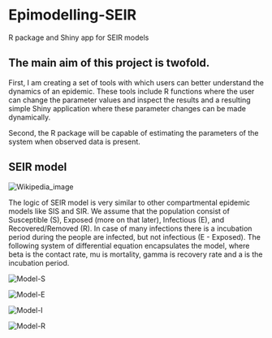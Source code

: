# Epimodelling-SEIR
R package and Shiny app for SEIR models

## The main aim of this project is twofold. 
First, I am creating a set of tools with which users can better understand the dynamics of an epidemic. These tools include R functions where the user can change the parameter values and inspect the results and a resulting simple Shiny application where these parameter changes can be made dynamically.

Second, the R package will be capable of estimating the parameters of the system when observed data is present.

## SEIR model
![Wikipedia_image](https://upload.wikimedia.org/wikipedia/commons/3/3d/SEIR.PNG)

The logic of SEIR model is very similar to other compartmental epidemic models like SIS and SIR. We assume that the population consist of Susceptible (S), Exposed (more on that later), Infectious (E), and Recovered/Removed (R). 
In case of many infections there is a incubation period during the people are infected, but not infectious (E - Exposed).
The following system of differential equation encapsulates the model, where beta is the contact rate, mu is mortality, gamma is recovery rate and a is the incubation period.


![Model-S](https://latex.codecogs.com/png.latex?\inline&space;\frac{dS}{dt}&space;=&space;\mu&space;N&space;-&space;\mu&space;S&space;-&space;\frac{\beta&space;S&space;I}{N})

![Model-E](https://latex.codecogs.com/png.latex?\inline&space;\frac{dE}{dt}&space;=&space;\frac{\beta&space;S&space;I}{N}&space;-&space;(\mu&space;&plus;&space;a)E)

![Model-I](https://latex.codecogs.com/png.latex?\inline&space;\frac{dI}{dt}&space;=&space;a&space;E&space;-&space;(\gamma&space;&plus;&space;\mu)I)

![Model-R](https://latex.codecogs.com/png.latex?\inline&space;\frac{dR}{dt}&space;=&space;\gamma&space;I&space;-&space;\mu&space;R)

